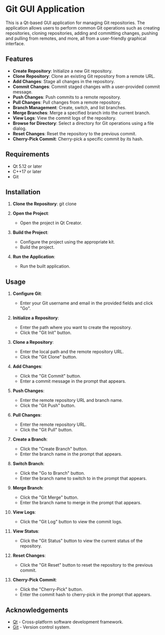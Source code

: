 # Git GUI Application

This is a Qt-based GUI application for managing Git repositories. The application allows users to perform common Git operations such as creating repositories, cloning repositories, adding and committing changes, pushing and pulling from remotes, and more, all from a user-friendly graphical interface.


## Features

- **Create Repository**: Initialize a new Git repository.
- **Clone Repository**: Clone an existing Git repository from a remote URL.
- **Add Changes**: Stage all changes in the repository.
- **Commit Changes**: Commit staged changes with a user-provided commit message.
- **Push Changes**: Push commits to a remote repository.
- **Pull Changes**: Pull changes from a remote repository.
- **Branch Management**: Create, switch, and list branches.
- **Merge Branches**: Merge a specified branch into the current branch.
- **View Logs**: View the commit logs of the repository.
- **Browse for Directory**: Select a directory for Git operations using a file dialog.
- **Reset Changes**: Reset the repository to the previous commit.
- **Cherry-Pick Commit**: Cherry-pick a specific commit by its hash.

## Requirements

- Qt 5.12 or later
- C++17 or later
- Git

## Installation

1. **Clone the Repository**:
   git clone <repository-url>

2. **Open the Project**:
   - Open the project in Qt Creator.

3. **Build the Project**:
   - Configure the project using the appropriate kit.
   - Build the project.

4. **Run the Application**:
   - Run the built application.

## Usage

1. **Configure Git**:
   - Enter your Git username and email in the provided fields and click "Go".

2. **Initialize a Repository**:
   - Enter the path where you want to create the repository.
   - Click the "Git Init" button.

3. **Clone a Repository**:
   - Enter the local path and the remote repository URL.
   - Click the "Git Clone" button.

4. **Add Changes**:
   - Click the "Git Commit" button.
   - Enter a commit message in the prompt that appears.

5. **Push Changes**:
   - Enter the remote repository URL and branch name.
   - Click the "Git Push" button.

6. **Pull Changes**:
   - Enter the remote repository URL.
   - Click the "Git Pull" button.

7. **Create a Branch**:
   - Click the "Create Branch" button.
   - Enter the branch name in the prompt that appears.

8. **Switch Branch**:
   - Click the "Go to Branch" button.
   - Enter the branch name to switch to in the prompt that appears.

9. **Merge Branch**:
   - Click the "Git Merge" button.
   - Enter the branch name to merge in the prompt that appears.

10. **View Logs**:
    - Click the "Git Log" button to view the commit logs.

11. **View Status**:
    - Click the "Git Status" button to view the current status of the repository.

12. **Reset Changes**:
    - Click the "Git Reset" button to reset the repository to the previous commit.

13. **Cherry-Pick Commit**:
    - Click the "Cherry-Pick" button.
    - Enter the commit hash to cherry-pick in the prompt that appears.


## Acknowledgements

- [Qt](https://www.qt.io/) - Cross-platform software development framework.
- [Git](https://git-scm.com/) - Version control system.
   
